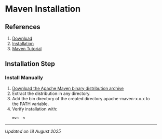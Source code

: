 # Maven Installation

## References

1. [Download](https://maven.apache.org/download.cgi)
1. [Installation](https://maven.apache.org/install.html)
1. [Maven Tutorial](https://maven.apache.org/guides/getting-started/maven-in-five-minutes.html)

## Installation Step

### Install Manually

1. [Download the Apache Maven binary distribution archive](https://maven.apache.org/download.cgi)
1. Extract the distribution in any directory.
1. Add the bin directory of the created directory apache-maven-x.x.x to the PATH variable.
1. Verify installation with:
    ```
    mvn -v
    ```

***
*Updated on 18 August 2025*
